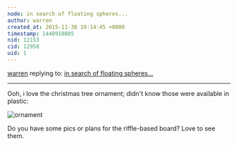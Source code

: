 ```yaml
---
node: in search of floating spheres...
author: warren
created_at: 2015-11-30 19:14:45 +0000
timestamp: 1448910885
nid: 12153
cid: 12958
uid: 1
---
```




[warren](../profile/warren) replying to: [in search of floating spheres...](../notes/lperovich/08-17-2015/in-search-of-floating-spheres)

----
Ooh, i love the christmas tree ornament; didn't know those were available in plastic: 

![ornament](http://ecx.images-amazon.com/images/I/71MJrt3Z%2ByL._SX466_.jpg)

Do you have some pics or plans for the riffle-based board? Love to see them. 